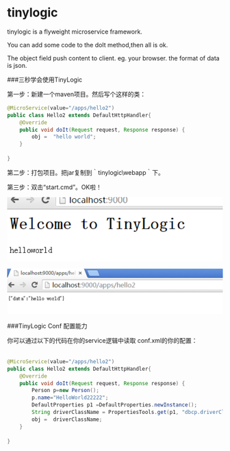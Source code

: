 # tinylogic
tinylogic  is a flyweight microservice framework.

You can add some code to the doIt method,then all is ok.

The object field  push content to client. eg. your browser. the format of data is json.


###三秒学会使用TinyLogic

第一步：新建一个maven项目。然后写个这样的类：
```java
@MicroService(value="/apps/hello2")
public class Hello2 extends DefaultHttpHandler{
	@Override
	public void doIt(Request request, Response response) {
		obj =  "hello world";
	}
	
}
```

第二步：打包项目。把jar复制到｀tinylogic\webapp｀下。

第三步：双击“start.cmd”。OK啦！




![](doc/image/tlogic-welcomepage-d.png)

![](doc/image/tlogic-demo-d.png)



###TinyLogic Conf  配置能力

你可以通过以下的代码在你的service逻辑中读取 conf.xml的你的配置：
```java

@MicroService(value="/apps/hello2")
public class Hello2 extends DefaultHttpHandler{
	@Override
	public void doIt(Request request, Response response) {
		Person p=new Person();
		p.name="HelloWorld22222";
		DefaultProperties p1 =DefaultProperties.newInstance();
		String driverClassName = PropertiesTools.get(p1, "dbcp.driverClassName", null);
		obj =  driverClassName;
	}
	
}

```
